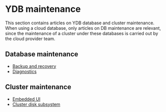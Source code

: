 # YDB maintenance

This section contains articles on YDB database and cluster maintenance. When using a cloud database, only articles on DB maintenance are relevant, since the maintenance of a cluster under these databases is carried out by the cloud provider team.

## Database maintenance

- [Backup and recovery](../backup_and_recovery.md)
- [Diagnostics](../../troubleshooting/index.md)

## Cluster maintenance

- [Embedded UI](../embedded_monitoring/overview.md)
- [Cluster disk subsystem](../manual/index.md)

